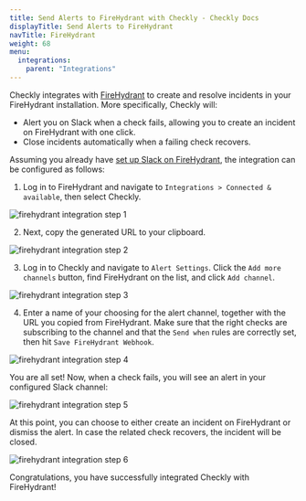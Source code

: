 ```yaml
---
title: Send Alerts to FireHydrant with Checkly - Checkly Docs
displayTitle: Send Alerts to FireHydrant
navTitle: FireHydrant
weight: 68
menu:
  integrations:
    parent: "Integrations"
---
```


Checkly integrates with [FireHydrant](https://firehydrant.io/) to create and resolve incidents in your FireHydrant installation. More specifically, Checkly will:

* Alert you on Slack when a check fails, allowing you to create an incident on FireHydrant with one click.
* Close incidents automatically when a failing check recovers.

Assuming you already have [set up Slack on FireHydrant](https://support.firehydrant.io/hc/en-us/articles/360058203511), the integration can be configured as follows:

1. Log in to FireHydrant and navigate to `Integrations > Connected & available`, then select Checkly.

![firehydrant integration step 1](/docs/images/integrations/firehydrant/firehydrant_step1.png)

2. Next, copy the generated URL to your clipboard.

![firehydrant integration step 2](/docs/images/integrations/firehydrant/firehydrant_step2.png)

3. Log in to Checkly and navigate to `Alert Settings`. Click the `Add more channels` button, find FireHydrant on the list, and click `Add channel`.

![firehydrant integration step 3](/docs/images/integrations/firehydrant/firehydrant_step3.png)

4. Enter a name of your choosing for the alert channel, together with the URL you copied from FireHydrant. Make sure that the right checks are subscribing to the channel and that the `Send when` rules are correctly set, then hit `Save FireHydrant Webhook`.

![firehydrant integration step 4](/docs/images/integrations/firehydrant/firehydrant_step4.png)

You are all set! Now, when a check fails, you will see an alert in your configured Slack channel:

![firehydrant integration step 5](/docs/images/integrations/firehydrant/firehydrant_step5.png)

At this point, you can choose to either create an incident on FireHydrant or dismiss the alert. In case the related check recovers, the incident will be closed.

![firehydrant integration step 6](/docs/images/integrations/firehydrant/firehydrant_step6.png)

Congratulations, you have successfully integrated Checkly with FireHydrant!
